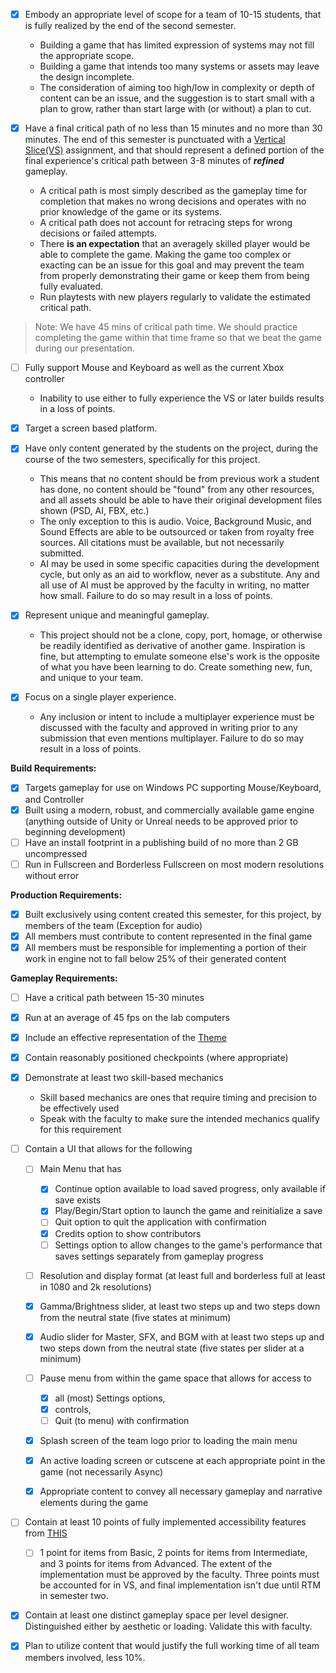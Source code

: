 - [x] Embody an appropriate level of scope for a team of 10-15 students, that is fully realized by the end of the second semester.

	- Building a game that has limited expression of systems may not fill the appropriate scope. 
	- Building a game that intends too many systems or assets may leave the design incomplete.
	- The consideration of aiming too high/low in complexity or depth of content can be an issue, and the suggestion is to start small with a plan to grow, rather than start large with (or without) a plan to cut.

- [x] Have a final critical path of no less than 15 minutes and no more than 30 minutes. The end of this semester is punctuated with a [Vertical Slice(VS)](https://webcourses.ucf.edu/courses/1460516/assignments/8526810 "Vertical Slice") assignment, and that should represent a defined portion of the final experience's critical path between 3-8 minutes of **_refined_** gameplay.
	- A critical path is most simply described as the gameplay time for completion that makes no wrong decisions and operates with no prior knowledge of the game or its systems.
	- A critical path does not account for retracing steps for wrong decisions or failed attempts.
	- There **is an expectation** that an averagely skilled player would be able to complete the game. Making the game too complex or exacting can be an issue for this goal and may prevent the team from properly demonstrating their game or keep them from being fully evaluated.
	- Run playtests with new players regularly to validate the estimated critical path.

> Note: We have 45 mins of critical path time. We should practice completing the game within that time frame so that we beat the game during our presentation.

- [ ] Fully support Mouse and Keyboard as well as the current Xbox controller
	- Inability to use either to fully experience the VS or later builds results in a loss of points.

- [x] Target a screen based platform.

- [x] Have only content generated by the students on the project, during the course of the two semesters, specifically for this project.
	- This means that no content should be from previous work a student has done, no content should be "found" from any other resources, and all assets should be able to have their original development files shown (PSD, AI, FBX, etc.)
	- The only exception to this is audio. Voice, Background Music, and Sound Effects are able to be outsourced or taken from royalty free sources. All citations must be available, but not necessarily submitted.
	- AI may be used in some specific capacities during the development cycle, but only as an aid to workflow, never as a substitute. Any and all use of AI must be approved by the faculty in writing, no matter how small. Failure to do so may result in a loss of points.

- [x] Represent unique and meaningful gameplay.
	- This project should not be a clone, copy, port, homage, or otherwise be readily identified as derivative of another game. Inspiration is fine, but attempting to emulate someone else's work is the opposite of what you have been learning to do. Create something new, fun, and unique to your team.

- [x] Focus on a single player experience.
	- Any inclusion or intent to include a multiplayer experience must be discussed with the faculty and approved in writing prior to any submission that even mentions multiplayer. Failure to do so may result in a loss of points.

**Build Requirements:**

- [x] Targets gameplay for use on Windows PC supporting Mouse/Keyboard, and Controller
- [x] Built using a modern, robust, and commercially available game engine (anything outside of Unity or Unreal needs to be approved prior to beginning development)
- [ ] Have an install footprint in a publishing build of no more than 2 GB uncompressed
- [ ] Run in Fullscreen and Borderless Fullscreen on most modern resolutions without error

**Production Requirements:**

- [x] Built exclusively using content created this semester, for this project, by members of the team (Exception for audio)
- [x] All members must contribute to content represented in the final game
- [x] All members must be responsible for implementing a portion of their work in engine not to fall below 25% of their generated content

**Gameplay Requirements:**

- [ ] Have a critical path between 15-30 minutes
- [x] Run at an average of 45 fps on the lab computers
- [x] Include an effective representation of the [Theme](https://webcourses.ucf.edu/courses/1460516/pages/the-theme "The Theme")
- [x] Contain reasonably positioned checkpoints (where appropriate)
- [x] Demonstrate at least two skill-based mechanics
	- Skill based mechanics are ones that require timing and precision to be effectively used
	- Speak with the faculty to make sure the intended mechanics qualify for this requirement

- [ ] Contain a UI that allows for the following
	- [ ] Main Menu that has
		- [x] Continue option available to load saved progress, only available if save exists
		- [x] Play/Begin/Start option to launch the game and reinitialize a save
		- [ ] Quit option to quit the application with confirmation
		- [x] Credits option to show contributors
		- [ ] Settings option to allow changes to the game's performance that saves settings separately from gameplay progress

	- [ ] Resolution and display format (at least full and borderless full at least in 1080 and 2k resolutions)
	- [x] Gamma/Brightness slider, at least two steps up and two steps down from the neutral state (five states at minimum)
	- [x] Audio slider for Master, SFX, and BGM with at least two steps up and two steps down from the neutral state (five states per slider at a minimum)

	- [ ] Pause menu from within the game space that allows for access to
		- [x] all (most) Settings options,
		- [x] controls,
		- [ ] Quit (to menu) with confirmation
	- [x] Splash screen of the team logo prior to loading the main menu
	- [x] An active loading screen or cutscene at each appropriate point in the game (not necessarily Async)
	- [x] Appropriate content to convey all necessary gameplay and narrative elements during the game

- [ ] Contain at least 10 points of fully implemented accessibility features from [THIS](http://gameaccessibilityguidelines.com/full-list/)
	- [ ] 1 point for items from Basic, 2 points for items from Intermediate, and 3 points for items from Advanced. The extent of the implementation must be approved by the faculty. Three points must be accounted for in VS, and final implementation isn't due until RTM in semester two.
- [x] Contain at least one distinct gameplay space per level designer. Distinguished either by aesthetic or loading. Validate this with faculty.
- [x] Plan to utilize content that would justify the full working time of all team members involved, less 10%.
